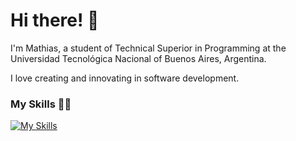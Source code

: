 # Hi there! 👋

I'm Mathias, a student of Technical Superior in Programming at the Universidad Tecnológica Nacional of Buenos Aires, Argentina.

I love creating and innovating in software development. 

### My Skills 👨‍💻

[![My Skills](https://skillicons.dev/icons?i=js,typescript,java,python,cpp,c,react,vue,angular,html,css,nodejs,express,nestjs,git,github,graphql,mysql,postgres,sqlite,mongodb,vscode)](https://skillicons.dev)
